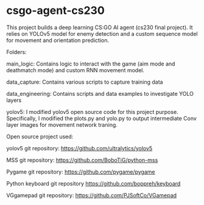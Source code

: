 # csgo-agent-cs230

This project builds a deep learning CS:GO AI agent (cs230 final project).
It relies on YOLOv5 model for enemy detection and a custom sequence model for
movement and orientation prediction.

Folders:

main_logic: Contains logic to interact with the game (aim mode and deathmatch mode) and custom RNN movement model.

data_capture: Contains various scripts to capture training data

data_engineering: Contains scripts and data examples to investigate YOLO layers

yolov5: I modified yolov5 open source code for this project purpose. Specifically,
	I modified the plots.py and yolo.py to output intermediate Conv layer images
	for movement network traning.

Open source project used:

yolov5 git repository: https://github.com/ultralytics/yolov5

MSS git repository: https://github.com/BoboTiG/python-mss

Pygame git repository: https://github.com/pygame/pygame

Python keyboard git repository https://github.com/boppreh/keyboard

VGgamepad git repository: https://github.com/PJSoftCo/VGamepad

